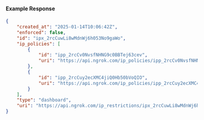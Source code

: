 <!-- Code generated for API Clients. DO NOT EDIT. -->

#### Example Response

```json
{
	"created_at": "2025-01-14T10:06:42Z",
	"enforced": false,
	"id": "ipx_2rcCuwLi8wMdnWj6h053No9gaWo",
	"ip_policies": [
		{
			"id": "ipp_2rcCv0NvsfNHNG9c0BBTej63cev",
			"uri": "https://api.ngrok.com/ip_policies/ipp_2rcCv0NvsfNHNG9c0BBTej63cev"
		},
		{
			"id": "ipp_2rcCuy2ecXMC4jiQ0Hb50bVoQIO",
			"uri": "https://api.ngrok.com/ip_policies/ipp_2rcCuy2ecXMC4jiQ0Hb50bVoQIO"
		}
	],
	"type": "dashboard",
	"uri": "https://api.ngrok.com/ip_restrictions/ipx_2rcCuwLi8wMdnWj6h053No9gaWo"
}
```
